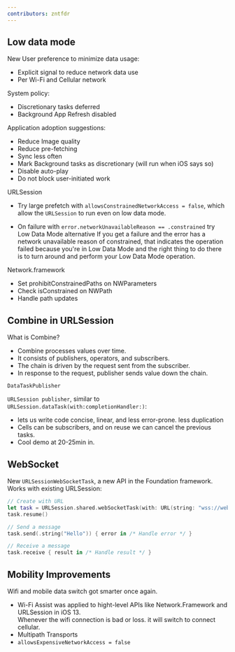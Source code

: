 ```yaml
---
contributors: zntfdr
---
```


## Low data mode

New User preference to minimize data usage:

- Explicit signal to reduce network data use 
- Per Wi-Fi and Cellular network

System policy:

- Discretionary tasks deferred 
- Background App Refresh disabled

Application adoption suggestions:

- Reduce Image quality
- Reduce pre-fetching
- Sync less often
- Mark Background tasks as discretionary (will run when iOS says so)
- Disable auto-play
- Do not block user-initiated work

URLSession 

- Try large prefetch with `allowsConstrainedNetworkAccess = false`, which allow the `URLSession` to run even on low data mode.

- On failure with `error.networkUnavailableReason == .constrained` try Low Data Mode alternative If you get a failure and the error has a network unavailable reason of constrained, that indicates the operation failed because you're in Low Data Mode and the right thing to do there is to turn around and perform your Low Data Mode operation.

Network.framework 

- Set prohibitConstrainedPaths on NWParameters
- Check isConstrained on NWPath
- Handle path updates  

## Combine in URLSession

What is Combine?

- Combine processes values over time. 
- It consists of publishers, operators, and subscribers. 
- The chain is driven by the request sent from the subscriber. 
- In response to the request, publisher sends value down the chain. 

`DataTaskPublisher`

`URLSession publisher`, similar to `URLSession.dataTask(with:completionHandler:)`:

- lets us write code concise, linear, and less error-prone.
less duplication
- Cells can be subscribers, and on reuse we can cancel the previous tasks.
- Cool demo at 20-25min in.

## WebSocket

New `URLSessionWebSocketTask`, a new API in the Foundation framework. Works with existing URLSession:

```swift
// Create with URL 
let task = URLSession.shared.webSocketTask(with: URL(string: "wss://websocket. example")!)
task.resume() 

// Send a message 
task.send(.string("Hello")) { error in /* Handle error */ }

// Receive a message 
task.receive { result in /* Handle result */ } 
```

## Mobility Improvements

Wifi and mobile data switch got smarter once again.

- Wi-Fi Assist was applied to hight-level APIs like Network.Framework and URLSession in iOS 13.  
Whenever the wifi connection is bad or loss. it will switch to connect cellular.
- Multipath Transports
- `allowsExpensiveNetworkAccess = false`
